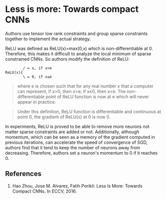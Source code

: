 # Less is more: Towards compact CNNs

Authors use tensor low rank constraints and group sparse constraints together to implement the actual strategy.

ReLU was defined as ReLU(x)=max(0,x) which is non-differentiable at 0. Therefore, this makes it difficult to analyze the local minimum of sparse constrained CNNs. So authors modify the definition of ReLU:

```
	 	/ = x, if x>e
ReLU(x){
		\ = 0, if x≤e
```
>where e is chosen such that for any real number x that a computer can represent, if x>0, then x>e; if x≤0, then x<e. The non-differentiable point of ReLU function is now at e which will never appear in practice. 

>Under this definition, ReLU function is differentiable and continuous at point 0, the gradient of ReLU(x) at 0 is now 0.

In experiments, ReLU is proved to be able to remove more neurons not matter sparse constraints are added or not. Additionally, although momentum, which can be seen as a memory of the gradient computed in previous iterations, can accelerate the speed of convergence of SGD, authors find that it tend to keep the number of neurons away from decreasing. Therefore, authors set a neuron's momentum to 0 if it reaches 0.

## References
1. Hao Zhou, Jose M. Alvarez, Fatih Porikli: Less Is More: Towards Compact CNNs. In ECCV, 2016.
